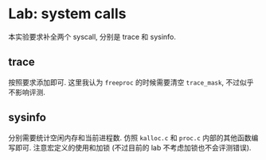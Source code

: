 # Lab: system calls

本实验要求补全两个 syscall, 分别是 trace 和 sysinfo.

## trace

按照要求添加即可. 这里我认为 `freeproc` 的时候需要清空 `trace_mask`, 不过似乎不影响评测.

## sysinfo

分别需要统计空闲内存和当前进程数. 仿照 `kalloc.c` 和 `proc.c` 内部的其他函数编写即可. 注意宏定义的使用和加锁 (不过目前的 lab 不考虑加锁也不会评测错误).
